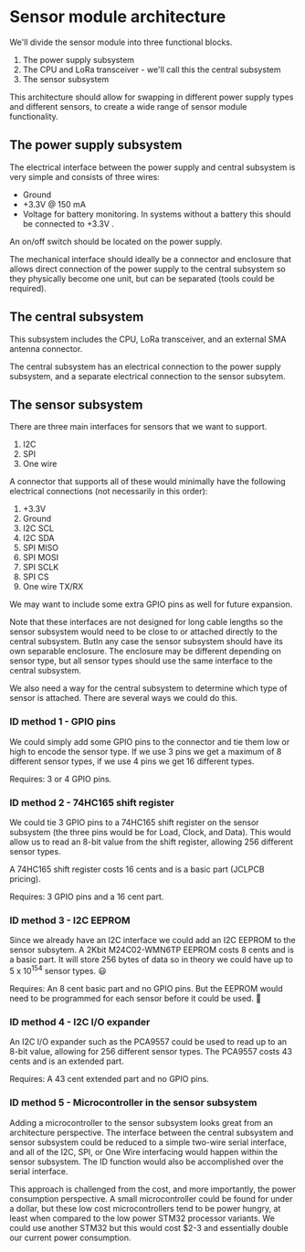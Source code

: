 # Sensor module architecture

We'll divide the sensor module into three functional blocks.

1. The power supply subsystem
2. The CPU and LoRa transceiver - we'll call this the central subsystem
3. The sensor subsystem

This architecture should allow for swapping in different power supply types and different sensors, to create a wide range of sensor module functionality.

## The power supply subsystem

The electrical interface between the power supply and central subsystem is very simple and consists of three wires:

- Ground
- +3.3V @ 150 mA
- Voltage for battery monitoring. In systems without a battery this should be connected to +3.3V .

An on/off switch should be located on the power supply.

The mechanical interface should ideally be a connector and enclosure that allows direct connection of the power supply to the central subsystem so they physically become one unit, but can be separated (tools could be required).

## The central subsystem

This subsystem includes the CPU, LoRa transceiver, and an external SMA antenna connector.

The central subsystem has an electrical connection to the power supply subsystem, and a separate electrical connection to the sensor subsytem.

## The sensor subsystem

There are three main interfaces for sensors that we want to support.

1. I2C
2. SPI
3. One wire 

A connector that supports all of these would minimally have the following electrical connections (not necessarily in this order):

1. +3.3V
2. Ground
3. I2C SCL
4. I2C SDA
5. SPI MISO
6. SPI MOSI
7. SPI SCLK
8. SPI CS
9. One wire TX/RX

We may want to include some extra GPIO pins as well for future expansion.

Note that these interfaces are not designed for long cable lengths so the sensor subsystem would need to be close to or attached directly to the central subsystem. ButIn any case the sensor subsystem should have its own separable enclosure. The enclosure may be different depending on sensor type, but all sensor types should use the same interface to the central subsystem.

We also need a way for the central subsystem to determine which type of sensor is attached. There are several ways we could do this.

### ID method 1 - GPIO pins

We could simply add some GPIO pins to the connector and tie them low or high to encode the sensor type. If we use 3 pins we get a maximum of 8 different sensor types, if we use 4 pins we get 16 different types.

Requires: 3 or 4 GPIO pins.

### ID method 2 - 74HC165 shift register

We could tie 3 GPIO pins to a 74HC165 shift register on the sensor subsystem (the three pins would be for Load, Clock, and Data). This would allow us to read an 8-bit value from the shift register, allowing 256 different sensor types.

A 74HC165 shift register costs 16 cents and is a basic part (JCLPCB pricing).

Requires: 3 GPIO pins and a 16 cent part.

### ID method 3 - I2C EEPROM

Since we already have an I2C interface we could add an I2C EEPROM to the sensor subsytem. A 2Kbit M24C02-WMN6TP EEPROM costs 8 cents and is a basic part. It will store 256 bytes of data so in theory we could have up to 5 x 10<sup>154</sup> sensor types. :smiley:

Requires: An 8 cent basic part and no GPIO pins. But the EEPROM would need to be programmed for each sensor before it could be used. :grimacing:

### ID method 4 - I2C I/O expander

An I2C I/O expander such as the PCA9557 could be used to read up to an 8-bit value, allowing for 256 different sensor types. The PCA9557 costs 43 cents and is an extended part.

Requires: A 43 cent extended part and no GPIO pins.

### ID method 5 - Microcontroller in the sensor subsystem

Adding a microcontroller to the sensor subsystem looks great from an architecture perspective. The interface between the central subsystem and sensor subsystem could be reduced to a simple two-wire serial interface, and all of the I2C, SPI, or One Wire interfacing would happen within the sensor subsystem. The ID function would also be accomplished over the serial interface.

This approach is challenged from the cost, and more importantly, the power consumption perspective. A small microcontroller could be found for under a dollar, but these low cost microcontrollers tend to be power hungry, at least when compared to the low power STM32 processor variants. We could use another STM32 but this would cost $2-3 and essentially double our current power consumption.






